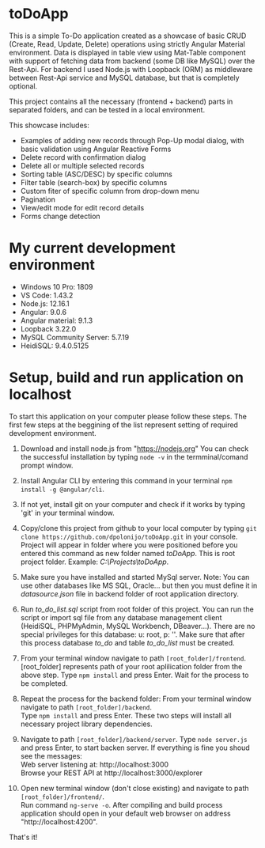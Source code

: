 # toDoApp

This is a simple To-Do application created as a showcase of basic CRUD (Create, Read, Update, Delete) operations using strictly Angular Material environment.
Data is displayed in table view using Mat-Table component with support of fetching data from backend (some DB like MySQL) over the Rest-Api.
For backend I used Node.js with Loopback (ORM) as middleware between Rest-Api service and MySQL database, but that is completely optional.  

This project contains all the necessary (frontend + backend) parts in separated folders, and can be tested in a local environment.

This showcase includes: 
<ul>
	<li>Examples of adding new records through Pop-Up modal dialog, with basic validation using Angular Reactive Forms</li>
	<li>Delete record with confirmation dialog</li>
	<li>Delete all or multiple selected records</li>
	<li>Sorting table (ASC/DESC) by specific columns</li>
	<li>Filter table (search-box) by specific columns</li>
	<li>Custom fiter of specific column from drop-down menu</li>
	<li>Pagination</li>
	<li>View/edit mode for edit record details</li>
	<li>Forms change detection</li>
</ul>

# My current development environment

<ul>
    <li>Windows 10 Pro: 1809</li>
    <li>VS Code: 1.43.2</li>
    <li>Node.js: 12.16.1</li>
    <li>Angular: 9.0.6</li>
    <li>Angular material: 9.1.3</li>
    <li>Loopback 3.22.0</li>
    <li>MySQL Community Server: 5.7.19</li>
    <li>HeidiSQL: 9.4.0.5125</li>
</ul>

# Setup, build and run application on localhost

To start this application on your computer please follow these steps.
The first few steps at the beggining of the list represent setting of required development environment. 

1. Download and install node.js from "https://nodejs.org"
   You can check the successful installation by typing `node -v` in the termminal/comand prompt window.

2. Install Angular CLI by entering this command in your terminal `npm install -g @angular/cli`.

3. If not yet, install git on your computer and check if it works by typing 'git' in your terminal window.

4. Copy/clone this project from github to your local computer by typing `git clone https://github.com/dpolonijo/toDoApp.git` in your console.
   Project will appear in folder where you were positioned before you entered this command as new folder named *toDoApp*. This is root project folder.
   Example: *C:\Projects\toDoApp*.

5. Make sure you have installed and started MySql server. Note: You can use other databases like MS SQL, Oracle... but then you must define it in *datasource.json* file in backend folder of root application directory.  

6. Run *to_do_list.sql* script from root folder of this project. You can run the script or import sql file from any database management client (HeidiSQL, PHPMyAdmin, MySQL Workbench, DBeaver...). There are no special privileges for this database: u: root, p: ''.
   Make sure that after this process database *to_do* and table *to_do_list* must be created.

7. From your terminal window navigate to path `[root_folder]/frontend`. [root_folder] represents path of your root aplilication folder from the above step.
   Type `npm install` and press Enter. Wait for the process to be completed.

8. Repeat the process for the backend folder: From your terminal window navigate to path `[root_folder]/backend`. </br>Type `npm install` and press Enter. These two steps will install all necessary project library dependencies.

9. Navigate to path `[root_folder]/backend/server`. Type `node server.js` and press Enter, to start backen server. 
    If everything is fine you shoud see the messages:</br>
	Web server listening at: http://localhost:3000</br>
	Browse your REST API at http://localhost:3000/explorer

10. Open new terminal window (don't close existing) and navigate to path `[root_folder]/frontend/`. </br> Run command `ng-serve -o`. 
	After compiling and build process application should open in your default web browser on address "http://localhost:4200".


That's it!


